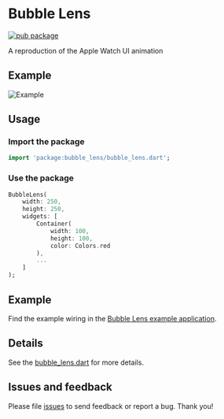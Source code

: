 # Bubble Lens
[![pub package](https://img.shields.io/pub/v/dart_jsonwebtoken.svg)](https://pub.dev/packages/bubble_lens)

A reproduction of the Apple Watch UI animation

## Example

![Example](https://media.giphy.com/media/Api2vaZS5jxyyKsJBj/giphy.gif)

## Usage

### Import the package
```dart
import 'package:bubble_lens/bubble_lens.dart';
```

### Use the package

```dart
BubbleLens(
    width: 250,
    height: 250,
    widgets: [
        Container(
            width: 100,
            height: 100,
            color: Colors.red
        ),
        ...
    ]
);
```

## Example

Find the example wiring in the [Bubble Lens example application](https://github.com/nbrucker/bubble_lens/tree/main/example/lib/main.dart).

## Details

See the [bubble_lens.dart](https://github.com/nbrucker/bubble_lens/blob/main/bubble_lens.dart) for more details.

## Issues and feedback

Please file [issues](https://github.com/nbrucker/bubble_lens/issues/new)
to send feedback or report a bug. Thank you!
